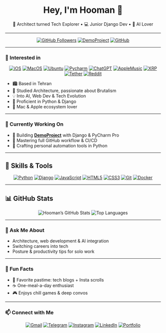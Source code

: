 <!--
**ihoooman/ihoooman** is a ✨ _special_ ✨ repository because its `README.md` appears on your GitHub profile.
-->

<h1 align="center">Hey, I'm Hooman 👋</h1>

<p align="center">
  🧠 Architect turned Tech Explorer • 💻 Junior Django Dev • 🧢 AI Lover
</p>

---

<p align="center">
  <a href="https://github.com/ihoooman"><img alt="GitHub Followers" src="https://img.shields.io/github/followers/ihoooman?style=for-the-badge" /></a>
  <a href="https://github.com/ihoooman/demoproject"><img alt="DemoProject" src="https://img.shields.io/badge/DemoProject-⌘-green?style=for-the-badge&logo=django" /></a>
  <a href="https://github.com/ihoooman"><img alt="GitHub" src="https://img.shields.io/badge/github-%23121011.svg?style=for-the-badge&logo=github&logoColor=white" /></a>
</p>

---

### 🧾 Interested in

<p align="center">
  <a href="#"><img alt="iOS" src="https://img.shields.io/badge/iOS-000000?style=for-the-badge&logo=ios&logoColor=white" /></a>
  <a href="#"><img alt="MacOS" src="https://img.shields.io/badge/mac%20os-000000?style=for-the-badge&logo=macos&logoColor=F0F0F0" /></a>
  <a href="#"><img alt="Ubuntu" src="https://img.shields.io/badge/Ubuntu-E95420?style=for-the-badge&logo=ubuntu&logoColor=white" /></a>
  <a href="#"><img alt="Pycharm" src="https://img.shields.io/badge/pycharm-143?style=for-the-badge&logo=pycharm&logoColor=black&color=black&labelColor=green" /></a>
  <a href="#"><img alt="ChatGPT" src="https://img.shields.io/badge/chatGPT-74aa9c?style=for-the-badge&logo=openai&logoColor=white" /></a>
  <a href="#"><img alt="AppleMusic" src="https://img.shields.io/badge/Apple_Music-9933CC?style=for-the-badge&logo=apple-music&logoColor=white" /></a>
  <a href="#"><img alt="XRP" src="https://img.shields.io/badge/Xrp-black?style=for-the-badge&logo=xrp&logoColor=white" /></a>
  <a href="#"><img alt="Tether" src="https://img.shields.io/badge/tether-168363?style=for-the-badge&logo=tether&logoColor=white" /></a>
  <a href="#"><img alt="Reddit" src="https://img.shields.io/badge/Reddit-%23FF4500.svg?style=for-the-badge&logo=Reddit&logoColor=white" /></a>
</p>

  
- 🏙️ Based in Tehran  
- 🧱 Studied Architecture, passionate about Brutalism  
- 💡 Into AI, Web Dev & Tech Evolution  
- 🐍 Proficient in Python & Django  
- 🍎 Mac & Apple ecosystem lover  

---

### 🔧 Currently Working On

- 🚀 Building **[DemoProject](https://github.com/ihoooman/demoproject)** with Django & PyCharm Pro  
- 🎯 Mastering full GitHub workflow & CI/CD  
- 🤖 Crafting personal automation tools in Python  

---

## 🔧 Skills & Tools

<p align="center">
  <a href="#"><img alt="Python" src="https://img.shields.io/badge/-Python-3776AB?style=for-the-badge&logo=python&logoColor=white" /></a>
  <a href="#"><img alt="Django" src="https://img.shields.io/badge/-Django-092E20?style=for-the-badge&logo=django&logoColor=white" /></a>
  <a href="#"><img alt="JavaScript" src="https://img.shields.io/badge/-JavaScript-F7DF1E?style=for-the-badge&logo=javascript&logoColor=black" /></a>
  <a href="#"><img alt="HTML5" src="https://img.shields.io/badge/-HTML5-E34F26?style=for-the-badge&logo=html5&logoColor=white" /></a>
  <a href="#"><img alt="CSS3" src="https://img.shields.io/badge/-CSS3-1572B6?style=for-the-badge&logo=css3&logoColor=white" /></a>
  <a href="#"><img alt="Git" src="https://img.shields.io/badge/-Git-F05032?style=for-the-badge&logo=git&logoColor=white" /></a>
  <a href="#"><img alt="Docker" src="https://img.shields.io/badge/-Docker-2496ED?style=for-the-badge&logo=docker&logoColor=white" /></a>
</p>

---

## 📊 GitHub Stats

<p align="center">
  <img alt="Hooman’s GitHub Stats" src="https://github-readme-stats.vercel.app/api?username=ihoooman&show_icons=true&theme=default" />
  

  <img alt="Top Languages" src="https://github-readme-stats.vercel.app/api/top-langs/?username=ihoooman&layout=compact&theme=default" />
</p>

---

### 💬 Ask Me About

- Architecture, web development & AI integration  
- Switching careers into tech  
- Posture & productivity tips for solo work  

---

### 🌱 Fun Facts

- 📱 Favorite pastime: tech blogs + Insta scrolls  
- ☕ One-meal-a-day enthusiast  
- 🎮 Enjoys chill games & deep convos  

---
### 📫 Connect with Me

<p align="center">
  <a href="mailto:hoomihooman@gmail.com"><img alt="Gmail" src="https://img.shields.io/badge/Gmail-D14836?style=for-the-badge&logo=gmail&logoColor=white" /></a>
  <a href="https://t.me/hoomanmdd"><img alt="Telegram" src="https://img.shields.io/badge/Telegram-2CA5E0?style=for-the-badge&logo=telegram&logoColor=white" /></a>
  <a href="https://instagram.com/hoomanmdd"><img alt="Instagram" src="https://img.shields.io/badge/Instagram-%23E4405F.svg?style=for-the-badge&logo=Instagram&logoColor=white" /></a>
  <a href="https://www.linkedin.com/in/hoomanmdd/"><img alt="LinkedIn" src="https://img.shields.io/badge/linkedin-%230077B5.svg?style=for-the-badge&logo=linkedin&logoColor=white" /></a>
  <a href="http://hoooman.me/"><img alt="Portfolio" src="https://img.shields.io/badge/URL-hoooman.me-000000?style=for-the-badge&logo=google-chrome&logoColor=white" /></a>
</p>
